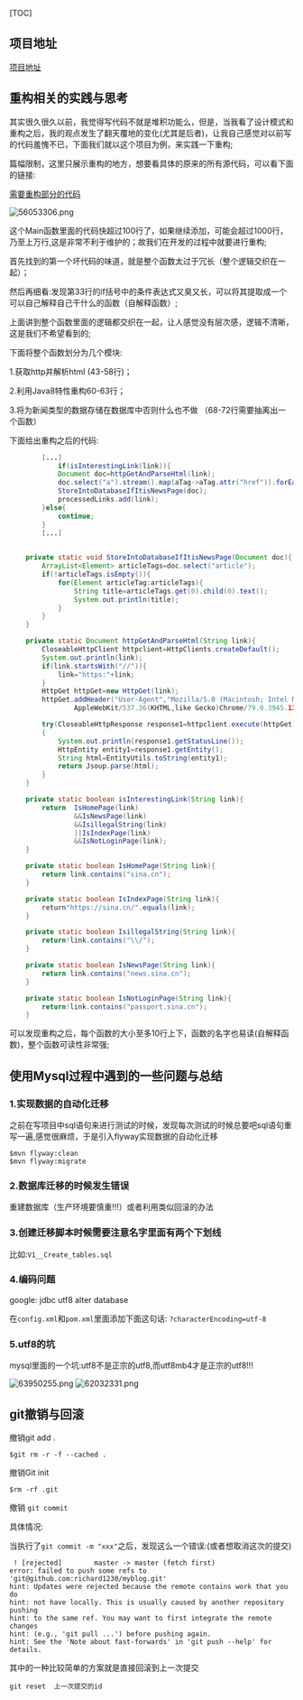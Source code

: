 [TOC]
## 项目地址
[项目地址](https://github.com/richard1230/crawler)

## 重构相关的实践与思考

其实很久很久以前，我觉得写代码不就是堆积功能么，但是，当我看了设计模式和重构之后，我的观点发生了翻天覆地的变化(尤其是后者)，让我自己感觉对以前写的代码羞愧不已，下面我们就以这个项目为例，来实践一下重构;

篇幅限制，这里只展示重构的地方，想要看具体的原来的所有源代码，可以看下面的链接:

[需要重构部分的代码](https://github.com/richard1230/crawler/commit/e3576d42c4d5aebc0e5a52583b47b0cdeb7fb271)

![56053306.png](crawlerProjectSummary_files/56053306.png) <br>

这个Main函数里面的代码快超过100行了，如果继续添加，可能会超过1000行，乃至上万行,这是非常不利于维护的；故我们在开发的过程中就要进行重构;<br>

首先找到的第一个坏代码的味道，就是整个函数太过于冗长（整个逻辑交织在一起）；<br>

然后再细看:发现第33行的if括号中的条件表达式又臭又长，可以将其提取成一个可以自己解释自己干什么的函数（自解释函数）;<br>

上面讲到整个函数里面的逻辑都交织在一起，让人感觉没有层次感，逻辑不清晰，这是我们不希望看到的; <br>

下面将整个函数划分为几个模块:<br>

1.获取http并解析html (43-58行)；<br>

2.利用Java8特性重构60-63行；<br>

3.将为新闻类型的数据存储在数据库中否则什么也不做 （68-72行需要抽离出一个函数）<br>

下面给出重构之后的代码:<br>

```java
		[...]
  	        if(isInterestingLink(link)){
			Document doc=httpGetAndParseHtml(link);
			doc.select("a").stream().map(aTag->aTag.attr("href")).forEach(linkpool::add);
			StoreIntoDatabaseIfItisNewsPage(doc);
			processedLinks.add(link);
		}else{
			continue;
		}
		[...]
  

	private static void StoreIntoDatabaseIfItisNewsPage(Document doc){
		ArrayList<Element> articleTags=doc.select("article");
		if(!articleTags.isEmpty()){
			for(Element articleTag:articleTags){
				String title=articleTags.get(0).child(0).text();
				System.out.println(title);
			}
		}
	}

	private static Document httpGetAndParseHtml(String link){
		CloseableHttpClient httpclient=HttpClients.createDefault();
		System.out.println(link);
		if(link.startsWith("//")){
			link="https:"+link;
		}
		HttpGet httpGet=new HttpGet(link);
		httpGet.addHeader("User-Agent","Mozilla/5.0 (Macintosh; Intel Mac OS X 10_14_3)
				AppleWebKit/537.36(KHTML,like Gecko)Chrome/79.0.3945.130Safari/537.36");

		try(CloseableHttpResponse response1=httpclient.execute(httpGet))
		{
			System.out.println(response1.getStatusLine());
			HttpEntity entity1=response1.getEntity();
			String html=EntityUtils.toString(entity1);
			return Jsoup.parse(html);
		}
	}

	private static boolean isInterestingLink(String link){
		return  IsHomePage(link)
				&&IsNewsPage(link)
				&&IsillegalString(link)
				||IsIndexPage(link)
				&&IsNotLoginPage(link);
	}

	private static boolean IsHomePage(String link){
		return link.contains("sina.cn");
	}

	private static boolean IsIndexPage(String link){
		return"https://sina.cn/".equals(link);
	}

	private static boolean IsillegalString(String link){
		return!link.contains("\\/");
	}

	private static boolean IsNewsPage(String link){
		return link.contains("news.sina.cn");
	}

	private static boolean IsNotLoginPage(String link){
		return!link.contains("passport.sina.cn");
	}
```
可以发现重构之后，每个函数的大小至多10行上下，函数的名字也易读(自解释函数)，整个函数可读性非常强;


## 使用Mysql过程中遇到的一些问题与总结
### 1.实现数据的自动化迁移
之前在写项目中sql语句来进行测试的时候，发现每次测试的时候总要吧sql语句重写一遍,感觉很麻烦，于是引入flyway实现数据的自动化迁移
```
$mvn flyway:clean
$mvn flyway:migrate
```
### 2.数据库迁移的时候发生错误
重建数据库（生产环境要慎重!!!）或者利用类似回滚的办法


### 3.创建迁移脚本时候需要注意名字里面有两个下划线
比如:`V1__Create_tables.sql`


### 4.编码问题
google: jdbc utf8 alter database

在`config.xml`和`pom.xml`里面添加下面这句话:
`?characterEncoding=utf-8`

### 5.utf8的坑
mysql里面的一个坑:utf8不是正宗的utf8,而utf8mb4才是正宗的utf8!!!

![63950255.png](crawlerProjectSummary_files/63950255.png)
![62032331.png](crawlerProjectSummary_files/62032331.png)


## git撤销与回滚
撤销git add .
```
$git rm -r -f --cached .

```
撤销Git init
```
$rm -rf .git

```
撤销 `git commit ` </br>

具体情况:

当执行了`git commit -m "xxx"`之后，发现这么一个错误:(或者想取消这次的提交)
```
 ! [rejected]        master -> master (fetch first)
error: failed to push some refs to 'git@github.com:richard1230/myblog.git'
hint: Updates were rejected because the remote contains work that you do
hint: not have locally. This is usually caused by another repository pushing
hint: to the same ref. You may want to first integrate the remote changes
hint: (e.g., 'git pull ...') before pushing again.
hint: See the 'Note about fast-forwards' in 'git push --help' for details.
```
其中的一种比较简单的方案就是直接回滚到上一次提交
```
git reset  上一次提交的id
```





